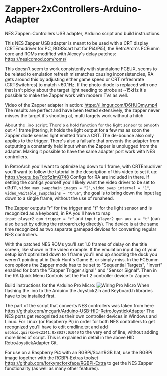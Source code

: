 # Zapper+2xControllers-Arduino-Adapter
NES Zapper+Controllers USB adapter, Arduino script and build instructions.

This NES Zapper USB adapter is meant to be used with a CRT display (CRTEmudriver for PC, RGBScart hat for Pi4/Pi5), the RetroArch's FCEumm core and ROMs modified with Alexey's delay patches: https://neslcdmod.com/roms/

This doesn't seem to work consistently with standalone FCEUX, seems to be related to emulation refresh mismatches causing inconsistencies, RA gets around this by adjusting either game speed or CRT refreshrate (CRTSwitchres) to match ~60.1Hz. If the photo-diode is replaced with one that isn't picky about the target light needing to strobe at ~15kHz it's possible to make the Zapper work with modern TVs as well.

Video of the Zapper adapter in action: https://i.imgur.com/D6HUQmy.mp4
The results are perfect and have been tested extensively, the zapper never misses the target it's shooting at, multi targets work without a hitch.

About the .ino script:
There's a hold function for the light sensor to smooth out <1 frame jittering, it holds the light output for a few ms as soon the Zapper diode senses light emitted from a CRT. The de-bounce also only applies to the trigger. There's also a failsafe that prevents the adapter from outputting a constantly held input when the Zapper is unplugged from the adapter. Making it possible to have the same adapter port work with NES controllers.  

In RetroArch you'll want to optimize lag down to 1 frame, with CRTEmudriver you'll want to follow the tutorial in the description of this video to set it up: https://youtu.be/Fdo5z1mQ748
Configs for RA are included in there. If setting the configs yourself you'll likely want the video driver to be set to d3d11, ```video_max_swapchain_images = "2"```, ```video_swap_interval = "1"```, ```video_waitable_swapchains = "true"```, the goal is to bring down the input lag down to a single frame, without the use of runahead.

The Zapper outputs "r" for the trigger and "t" for the light sensor and is recognized as a keyboard, in RA you'll have to map ```input_player2_gun_trigger = "r"``` and ```input_player2_gun_aux_a = "t"``` (can also be set by editing the retroarch.cfg directly).
The device is at the same time recognized as two separate gamepad devices for converting regular NES controllers.

With the patched NES ROMs you'll set 1.0 frames of delay on the title screen, like shown in the video example. If the emulation input lag of your setup isn't optimized down to 1 frame you'll end up shooting the duck you weren't pointing at in Duck Hunt's Game B, or simply miss.
In the FCEumm core options the Zapper mode has to be set to "Sequential Targets", "Invert" enabled for both the "Zapper Trigger signal" and "Sensor Signal". Then in the RA Quick Menu Controls set the Port 2 controller device to Zapper.

Build instructions for the Arduino Pro Micro: ![Wiring Pro Micro](https://github.com/riggles1/Zapper-Arduino/assets/28061895/e2a1ea58-799b-46c6-9e81-b1e442ca34de)
When flashing the .ino to the Arduino the Joystick2.h and Keyboard.h libraries have to be installed first.

The part of the script that converts NES controllers was taken from here https://github.com/mcgurk/Arduino-USB-HID-RetroJoystickAdapter
The NES ports get recognized as their own controller devices in Windows and Linux. For Linux (or Raspberry Pi) in order for both NES controllers to get
recognized you'll have to edit cmdline.txt and add ```usbhid.quirks=0x2341:0x8037:0x040``` to the very end of line, without adding more lines of script.
This is explained in detail in the above HID RetroJoystickAdapter Git.

For use on a Raspberry Pi4 with an RGBPi/ScartRGB hat, use the RGBPi image together with the RGBPi-Extras toolset https://github.com/forkymcforkface/RGBPi-Extra
to get the NES Zapper functionality (as well as many other features).






